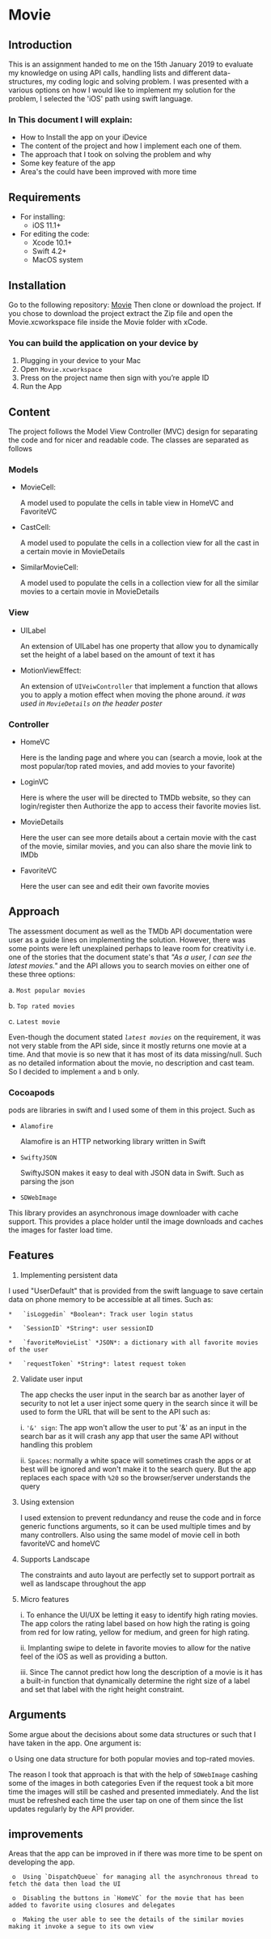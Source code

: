 # Movie


## Introduction
This is an assignment handed to me on the 15th January 2019 to evaluate my knowledge on using API calls, handling lists and different data-structures, my coding logic and solving problem. I was presented with a various options on how I would like to implement my solution for the problem, I selected the 'iOS' path using swift language.

### In This document I will explain:
* How to Install the app on your iDevice
* The content of the project and how I implement each one of them.
* The approach that I took on solving the problem and why
* Some key feature of the app 
* Area's the could have been improved with more time

 
## Requirements
* For installing:
    * iOS 11.1+
* For editing the code:
    * Xcode 10.1+
    * Swift 4.2+
    * MacOS system

## Installation
Go to the following repository: [Movie](https://github.com/iGoLDeNZz/Movie)
Then clone or download the project. If you chose to download the project extract the Zip file and open the Movie.xcworkspace file inside the Movie folder with xCode.


### You can build the application on your device by 
1.	Plugging in your device to your Mac
2.	Open `Movie.xcworkspace`
3.	Press on the project name then sign with you’re apple ID
4.	Run the App 

## Content
The project follows the Model View Controller (MVC) design for separating the code and for nicer and readable code.
The classes are separated as follows
### Models
   * MovieCell:
   
     A model used to populate the cells in table view in HomeVC and FavoriteVC
   * CastCell:
   
     A model used to populate the cells in a collection view for all the cast in a certain movie in MovieDetails 
   * SimilarMovieCell:
   
     A model used to populate the cells in a collection view for all the similar movies to a certain movie in MovieDetails 
### View

   * UILabel

      An extension of UILabel has one property that allow you to dynamically set the height of a label based on the amount of text it has

   * MotionViewEffect:

      An extension of `UIVeiwController` that implement a function that allows you to apply a motion effect when moving the phone around. *it was used in `MovieDetails` on the header poster*
### Controller
   * HomeVC
   
      Here is the landing page and where you can (search a movie, look at the most popular/top rated movies, and add movies to your favorite)

   * LoginVC

      Here is where the user will be directed to TMDb website, so they can login/register then Authorize the app to access their favorite movies list.

   * MovieDetails
   
      Here the user can see more details about a certain movie with the cast of the movie, similar movies, and you can also share the movie link to IMDb 
      
   * FavoriteVC
   
      Here the user can see and edit their own favorite movies  

## Approach 
The assessment document as well as the TMDb API documentation were user as a guide lines on implementing the solution. However, there was some points were left unexplained perhaps to leave room for creativity i.e. one of the stories that the document state's that *"As a user, I can see the latest movies."* and the API allows you to search movies on either one of these three options:

a.	`Most popular movies`

b.	`Top rated movies`

c.	`Latest movie`

Even-though the document stated *`latest movies`* on the requirement, it was not very stable from the API side, since it mostly returns one movie at a time. And that movie is so new that it has most of its data missing/null. Such as no detailed information about the movie, no description and cast team. So I decided to implement `a` and `b` only.



### Cocoapods
   pods are libraries in swift and I used some of them in this project. Such as
   
   * `Alamofire` 
    
       Alamofire is an HTTP networking library written in Swift
       
   * `SwiftyJSON`
      
      SwiftyJSON makes it easy to deal with JSON data in Swift. Such as parsing the json
      
   * `SDWebImage`
   
   This library provides an asynchronous image downloader with cache support. This provides a place holder until the image downloads and caches the images for faster load time.
   
   
## Features

1.	Implementing persistent data

   I used "UserDefault" that is provided from the swift language to save certain data on phone memory to be accessible at all times. Such as:

    *	`isLoggedin` *Boolean*: Track user login status
    
    *	`SessionID` *String*: user sessionID 
    
    *	`favoriteMovieList` *JSON*: a dictionary with all favorite movies of the user
    
    *	`requestToken` *String*: latest request token

2.	Validate user input

     The app checks the user input in the search bar as another layer of security to not let a user inject some query in the search since it will be used to form the URL that will be sent to the API such as:

     i.	`'&' sign`: The app won't allow the user to put '&' as an input in the search bar as it will crash any app that user the same API without handling this problem
     
     ii.	`Spaces`: normally a white space will sometimes crash the apps or at best will be ignored and won't make it to the search query. But the app replaces each space with `%20` so the browser/server understands the query

3.	Using extension

     I used extension to prevent redundancy and reuse the code and in force generic functions arguments, so it can be used multiple times and by many controllers. Also using the same model of movie cell in both favoriteVC and homeVC
     
4.	Supports Landscape

     The constraints and auto layout are perfectly set to support portrait as well as landscape throughout the app
     
5.	Micro features

     i.	To enhance the UI/UX be letting it easy to identify high rating movies. The app colors the rating label based on how high the rating is going from red for low rating, yellow for medium, and green for high rating. 
     
     ii.	Implanting swipe to delete in favorite movies to allow for the native feel of the iOS as well as providing a button.

     iii.	Since The cannot predict how long the description of a movie is it has a built-in function that dynamically determine the right size of a label and set that label with the right height constraint.

## Arguments 
Some argue about the decisions about some data structures or such that I have taken in the app. One argument is:

o	Using one data structure for both popular movies and top-rated movies. 

   The reason I took that approach is that with the help of `SDWebImage` cashing some of the images in both categories Even if the request took a bit more time the images will still be cashed and presented immediately. And the list must be refreshed each time the user tap on one of them since the list updates regularly by the API provider. 

## improvements
Areas that the app can be improved in if there was more time to be spent on developing the app.

     o	Using `DispatchQueue` for managing all the asynchronous thread to fetch the data then load the UI

     o	Disabling the buttons in `HomeVC` for the movie that has been added to favorite using closures and delegates 

     o	Making the user able to see the details of the similar movies making it invoke a segue to its own view 
